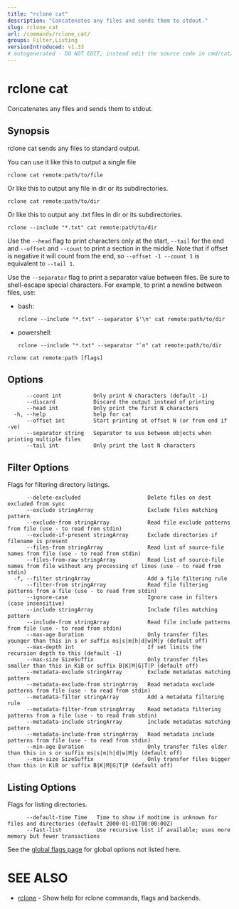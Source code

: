 ```yaml
---
title: "rclone cat"
description: "Concatenates any files and sends them to stdout."
slug: rclone_cat
url: /commands/rclone_cat/
groups: Filter,Listing
versionIntroduced: v1.33
# autogenerated - DO NOT EDIT, instead edit the source code in cmd/cat/ and as part of making a release run "make commanddocs"
---
```

# rclone cat

Concatenates any files and sends them to stdout.

## Synopsis


rclone cat sends any files to standard output.

You can use it like this to output a single file

    rclone cat remote:path/to/file

Or like this to output any file in dir or its subdirectories.

    rclone cat remote:path/to/dir

Or like this to output any .txt files in dir or its subdirectories.

    rclone --include "*.txt" cat remote:path/to/dir

Use the `--head` flag to print characters only at the start, `--tail` for
the end and `--offset` and `--count` to print a section in the middle.
Note that if offset is negative it will count from the end, so
`--offset -1 --count 1` is equivalent to `--tail 1`.

Use the `--separator` flag to print a separator value between files. Be sure to
shell-escape special characters. For example, to print a newline between
files, use:

* bash:

      rclone --include "*.txt" --separator $'\n' cat remote:path/to/dir

* powershell:

      rclone --include "*.txt" --separator "`n" cat remote:path/to/dir


```
rclone cat remote:path [flags]
```

## Options

```
      --count int          Only print N characters (default -1)
      --discard            Discard the output instead of printing
      --head int           Only print the first N characters
  -h, --help               help for cat
      --offset int         Start printing at offset N (or from end if -ve)
      --separator string   Separator to use between objects when printing multiple files
      --tail int           Only print the last N characters
```


## Filter Options

Flags for filtering directory listings.

```
      --delete-excluded                     Delete files on dest excluded from sync
      --exclude stringArray                 Exclude files matching pattern
      --exclude-from stringArray            Read file exclude patterns from file (use - to read from stdin)
      --exclude-if-present stringArray      Exclude directories if filename is present
      --files-from stringArray              Read list of source-file names from file (use - to read from stdin)
      --files-from-raw stringArray          Read list of source-file names from file without any processing of lines (use - to read from stdin)
  -f, --filter stringArray                  Add a file filtering rule
      --filter-from stringArray             Read file filtering patterns from a file (use - to read from stdin)
      --ignore-case                         Ignore case in filters (case insensitive)
      --include stringArray                 Include files matching pattern
      --include-from stringArray            Read file include patterns from file (use - to read from stdin)
      --max-age Duration                    Only transfer files younger than this in s or suffix ms|s|m|h|d|w|M|y (default off)
      --max-depth int                       If set limits the recursion depth to this (default -1)
      --max-size SizeSuffix                 Only transfer files smaller than this in KiB or suffix B|K|M|G|T|P (default off)
      --metadata-exclude stringArray        Exclude metadatas matching pattern
      --metadata-exclude-from stringArray   Read metadata exclude patterns from file (use - to read from stdin)
      --metadata-filter stringArray         Add a metadata filtering rule
      --metadata-filter-from stringArray    Read metadata filtering patterns from a file (use - to read from stdin)
      --metadata-include stringArray        Include metadatas matching pattern
      --metadata-include-from stringArray   Read metadata include patterns from file (use - to read from stdin)
      --min-age Duration                    Only transfer files older than this in s or suffix ms|s|m|h|d|w|M|y (default off)
      --min-size SizeSuffix                 Only transfer files bigger than this in KiB or suffix B|K|M|G|T|P (default off)
```

## Listing Options

Flags for listing directories.

```
      --default-time Time   Time to show if modtime is unknown for files and directories (default 2000-01-01T00:00:00Z)
      --fast-list           Use recursive list if available; uses more memory but fewer transactions
```

See the [global flags page](/flags/) for global options not listed here.

# SEE ALSO

* [rclone](/commands/rclone/)	 - Show help for rclone commands, flags and backends.

